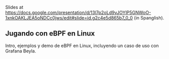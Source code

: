 Slides at
<https://docs.google.com/presentation/d/13l7p2oLd9vJOYlP5GNWoO-1xnkOAKLJEA5oNDCc0jws/edit#slide=id.g2c4e5d865b7_0_0>
(in Spanglish).

## Jugando con eBPF en Linux

Intro, ejemplos y demo de eBPF en Linux, incluyendo un caso de uso con
Grafana Beyla.
